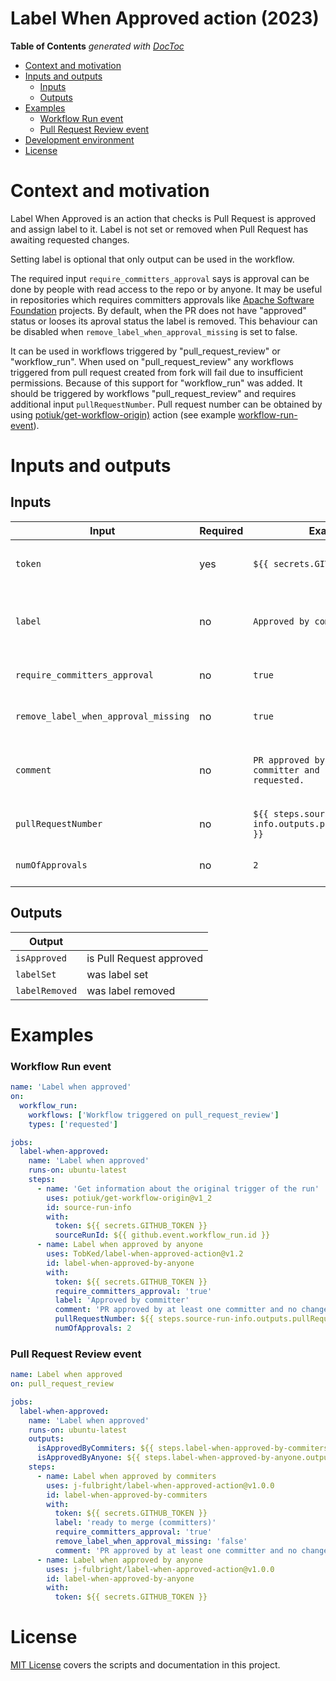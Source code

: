 # Label When Approved action (2023)

<!-- START doctoc generated TOC please keep comment here to allow auto update -->
<!-- DON'T EDIT THIS SECTION, INSTEAD RE-RUN doctoc TO UPDATE -->

**Table of Contents** _generated with [DocToc](https://github.com/thlorenz/doctoc)_

- [Context and motivation](#context-and-motivation)
- [Inputs and outputs](#inputs-and-outputs)
  - [Inputs](#inputs)
  - [Outputs](#outputs)
- [Examples](#examples)
  - [Workflow Run event](#workflow-run-event)
  - [Pull Request Review event](#pull-request-review-event)
- [Development environment](#development-environment)
- [License](#license)

<!-- END doctoc generated TOC please keep comment here to allow auto update -->

# Context and motivation

Label When Approved is an action that checks is Pull Request is approved and assign label to it.
Label is not set or removed when Pull Request has awaiting requested changes.

Setting label is optional that only output can be used in the workflow.

The required input `require_committers_approval` says is approval can be done by people with read access to the repo
or by anyone. It may be useful in repositories which requires committers approvals like [Apache Software Foundation](https://github.com/apache/)
projects. By default, when the PR does not have "approved" status or looses its aproval status the label is removed.
This behaviour can be disabled when `remove_label_when_approval_missing` is set to false.

It can be used in workflows triggered by "pull_request_review" or "workflow_run".
When used on "pull_request_review" any workflows triggered from pull request created from fork will fail
due to insufficient permissions. Because of this support for "workflow_run" was added.
It should be triggered by workflows "pull_request_review" and requires additional input `pullRequestNumber`.
Pull request number can be obtained by using [potiuk/get-workflow-origin)](https://github.com/potiuk/get-workflow-origin) action (see example [workflow-run-event](#workflow-run-event)).

# Inputs and outputs

## Inputs

| Input                                | Required | Example                                                           | Comment                                                                       |
| ------------------------------------ | -------- | ----------------------------------------------------------------- | ----------------------------------------------------------------------------- |
| `token`                              | yes      | `${{ secrets.GITHUB_TOKEN }}`                                     | The github token passed from `${{ secrets.GITHUB_TOKEN }}`                    |
| `label`                              | no       | `Approved by committers`                                          | Label to be added/removed to the Pull Request if approved/not approved        |
| `require_committers_approval`        | no       | `true`                                                            | Is approval from user with write permission required                          |
| `remove_label_when_approval_missing` | no       | `true`                                                            | Should label be removed when approval is missing                              |
| `comment`                            | no       | `PR approved by at least one committer and no changes requested.` | Add optional comment to the PR when approved (requires label input to be set) |
| `pullRequestNumber`                  | no       | `${{ steps.source-run-info.outputs.pullRequestNumber }}`          | Pull request number if triggered by "worfklow_run"                            |
| `numOfApprovals`                     | no       | `2`                                                               | Number of approvals required to add label (default: 1)                        |

## Outputs

| Output         |                          |
| -------------- | ------------------------ |
| `isApproved`   | is Pull Request approved |
| `labelSet`     | was label set            |
| `labelRemoved` | was label removed        |

# Examples

### Workflow Run event

```yaml
name: 'Label when approved'
on:
  workflow_run:
    workflows: ['Workflow triggered on pull_request_review']
    types: ['requested']

jobs:
  label-when-approved:
    name: 'Label when approved'
    runs-on: ubuntu-latest
    steps:
      - name: 'Get information about the original trigger of the run'
        uses: potiuk/get-workflow-origin@v1_2
        id: source-run-info
        with:
          token: ${{ secrets.GITHUB_TOKEN }}
          sourceRunId: ${{ github.event.workflow_run.id }}
      - name: Label when approved by anyone
        uses: TobKed/label-when-approved-action@v1.2
        id: label-when-approved-by-anyone
        with:
          token: ${{ secrets.GITHUB_TOKEN }}
          require_committers_approval: 'true'
          label: 'Approved by committer'
          comment: 'PR approved by at least one committer and no changes requested.'
          pullRequestNumber: ${{ steps.source-run-info.outputs.pullRequestNumber }}
          numOfApprovals: 2
```

### Pull Request Review event

```yaml
name: Label when approved
on: pull_request_review

jobs:
  label-when-approved:
    name: 'Label when approved'
    runs-on: ubuntu-latest
    outputs:
      isApprovedByCommiters: ${{ steps.label-when-approved-by-commiters.outputs.isApproved }}
      isApprovedByAnyone: ${{ steps.label-when-approved-by-anyone.outputs.isApproved }}
    steps:
      - name: Label when approved by commiters
        uses: j-fulbright/label-when-approved-action@v1.0.0
        id: label-when-approved-by-commiters
        with:
          token: ${{ secrets.GITHUB_TOKEN }}
          label: 'ready to merge (committers)'
          require_committers_approval: 'true'
          remove_label_when_approval_missing: 'false'
          comment: 'PR approved by at least one committer and no changes requested.'
      - name: Label when approved by anyone
        uses: j-fulbright/label-when-approved-action@v1.0.0
        id: label-when-approved-by-anyone
        with:
          token: ${{ secrets.GITHUB_TOKEN }}
```

# License

[MIT License](LICENSE) covers the scripts and documentation in this project.
